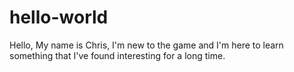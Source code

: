 # hello-world

Hello,
My name is Chris, I'm new to the game and I'm here to learn something that I've found interesting for a long time.
